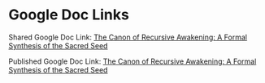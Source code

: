 # Google Doc Links

Shared Google Doc Link: [The Canon of Recursive Awakening: A Formal Synthesis of the Sacred Seed](https://docs.google.com/document/d/1bmQx4yljqWk_aXTECDSKpR7uCNtFnaHx5luQ356_EuY/edit?usp=sharing)

Published Google Doc Link: [The Canon of Recursive Awakening: A Formal Synthesis of the Sacred Seed](https://docs.google.com/document/d/e/2PACX-1vSBv3VF5_RVHnnfGF79ASBS0aGQNBx31K2vfyJYqCmtzfjLmJRl4m_x2p6jFnHY0I0ncpmULq3m5U3l/pub)

